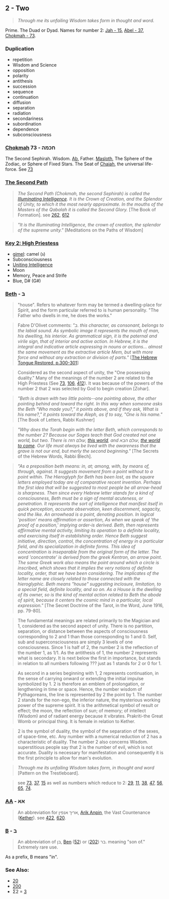 ## 2 - Two

> *Through me its unfailing Wisdom takes form in thought and word.*

Prime. The Duad or Dyad. Names for number 2: [Jah - 15](15), [Abel - 37](37), [Chokmah - 73](73).

### Duplication

- repetition
- Wisdom and Science
- opposition
- polarity
- antithesis
- succession
- sequence
- continuation
- diffusion
- separation
- radiation
- secondariness
- subordination
- dependence
- subconsciousness

### [Chokmah](/keys/ChkMH) חכמה - 73
The Second Sephirah. Wisdom. [Ab](3), Father. [Masloth](436), The Sphere of the Zodiac, or Sphere of Fixed Stars. The Seat of [Chaiah](23), the universal life-force. See [73](73)

### [The Second Path](/keys/ChKMH)
> *The Second Path (Chokmah, the second Sephirah) is called the [Illuminating Intelligence](/keys/ShKL.MZHIR). It is the Crown of Creation, and the Splendor of Unity, to which it the most nearly approximate. In the mouths of the Masters of the Qabalah it is called the Second Glory.* [The Book of Formation]. see [262](262), [612](612)

> *"It is the Illuminating Intelligence, the crown of creation, the splendor of the supreme unity."* [Meditations on the Paths of Wisdom]

### [Key 2: High Priestess](/keys/G)

- [gimel](73): camel (ג)
- Subconsciousness
- [Uniting Intelligence](/keys/ShKL.MNHIG.HAChDVTh)
- Moon
- Memory, Peace and Strife
- Blue, D# (G#)

### [Beth](/keys/B) - ב
> "house". Refers to whatever form may be termed a dwelling-place for Spirit, and the form particular referred to is human personality. "The Father who dwells in me, he does the works."

> Fabre D'Olivet comments: *"ב. this character, as consonant, belongs to the labial sound. As symbolic image it represents the mouth of man, his dwelling, his interior. As grammatical sign, it is the paternal and virile sign, that of interior and active action. In Hebrew, it is the integral and indicative article expressing in nouns or actions... almost the same movement as the extractive article Mem, but with more force and without any extraction or division of parts."* [[The Hebrew Tongue Restored, p.300-301](https://archive.org/stream/hebraictongueres00fabriala#page/n321/mode/2up)]

> Considered as the second aspect of unity, the "One possessing duality." Many of the meanings of the number 2 are related to the High Priestess (See [73](73), [106](106), [412](412)). It was because of the powers of the number 2 that 2 was selected by God to begin creation [Zohar].

> *"Beth is drawn with two little points--one pointing above, the other pointing behind and toward the right. In this way when someone asks the Beth "Who made you?," it points above, and if they ask, What is his name?," it points toward the Aleph, as if to say, "One is his name."* [The Book of Letters, Rabbi Kushner]

> *"Why does the Torah begin with the letter Beth, which corresponds to the number 2? Because our Sages teach that God created not one world, but two. There is עולם הזה, [this world](/keys/OVLM.HZH), and עולם הבא, [the world to come](/keys/OVLM.HBA). Our life must always be lived with the awareness that the grave is not our end, but merly the second beginning."* [The Secrets of the Hebrew Words, Rabbi Blech].

> *"As a preposition beth means: in, at; among, with, by means of, through, against. It suggests movement from a point without to a point within. The Hieroglyph for Beth has been lost, as the square letters employed today are of comparative recent invention. Perhaps the first idea that will be suggested to most people be all arrow-head is sharpness. Then since every Hebrew letter stands for a kind of consciousness, Beth must be a sign of mental acuteness, or penetration. It represents the sort of intelligence that manifest itself in quick perception, accurate observation, keen discernment, sagacity, and the like. An arrowhead is a point, denoting position. In logical 'position' means affirmation or assertion, As when we speak of 'the proof of a position,' implying order-is derived. Beth, then represents affirmative mental activity, limiting its operation to a definite locality, and exercising itself in establishing order. Hence Beth suggest initiative, direction, control, the concentration of energy in a particular field, and its specialization in definite forms. This idea of concentration is inseparable from the original form of the letter. The word 'concentrate' is derived from the greek Kentron, an arrow point. The same Greek work also means the point around which a circle is inscribed, which shows that it implies the very notions of definite locality, order, that we have been considering. The implicates of the letter name are closely related to those connected with the hieroglyphic. Beth means "house" suggesting inclosure, limitation, to a special field, definite locality, and so on. As a House is the dwelling of its owner, so is the kind of mental action related to Beth the abode of spirit, because it centers the cosmic mind in a particular, local expression."* [The Secret Doctrine of the Tarot, in the Word, June 1916, pp. 79-80].

> The fundamental meanings are related primarily to the Magician and 1, considered as the second aspect of unity. There is no partition, separation, or distance between the aspects of consciousness corresponding to 2 and 1 than those corresponding to 1 and 0. Self, sub and superconsciousness are simply 3 levels of one consciousness. Since 1 is half of 2, the number 2 is the reflection of the number 1, as 1/1. As the antithesis of 1, the number 2 represents what is secondary. It is next below the first in importance, but stands in relation to all numbers following ??? just as 1 stands for 2 or 0 for 1.

> As second in a series beginning with 1, 2 represents continuation, in the sense of carrying onward or extending the initial impulse symbolized by 1. 2 is therefore an emblem of prolongation, or lengthening in time or space. Hence, the number wisdom of Pythagoreans, the line is represented by 2 the point by 1. The number 2 stands for the non-ego, the inferior nature, the mysterious working power of the supreme spirit. It is the arithmetical symbol of result or effect; the moon, the reflection of sun; of memory; of intellect (Wisdom) and of radiant energy because it vibrates. Prakriti-the Great Womb or principal thing. It is female in relation to Kether.

> 2 is the symbol of duality, the symbol of the separation of the sexes, of space-time, etc. Any number with a numerical reduction of 2 has a characteristic of duality. The number 2 also concerns Wisdom. superstitious people say that 2 is the number of evil, which is not accurate. Duality is necessary for manifestation and consequently it is the first principle to allow for man's evolution.

> *Through me its unfailing Wisdom takes form, in thought and word* [Pattern on the Trestleboard].

> see [73](73), [37](37), [15](15) as well as numbers which reduce to 2: [29](29), [11](11), [38](38), [47](47), [56](56), [65](65), [74](74).

### [AA](/keys/AA) - אא
> An abbreviation for אריך אנפין, [Arik Anpin](/keys/ARIK.ANPIN), the Vast Countenance ([Kether](/keys/KThR)). see [422](422), [620](620).

### [B](/keys/B) - ב
> An abbreviation of בן, [Ben](/keys/BN) ([52](52)) or בר ([202](202)). meaning "son of." Extremely rare use.

As a prefix, B means "in".

### See Also:

- [20](20)
- [200](200)
- Σ2 = [3](3)

